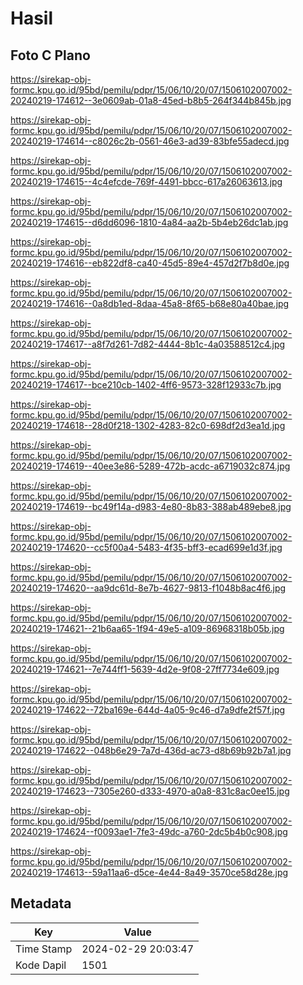 # Hasil

## Foto C Plano

https://sirekap-obj-formc.kpu.go.id/95bd/pemilu/pdpr/15/06/10/20/07/1506102007002-20240219-174612--3e0609ab-01a8-45ed-b8b5-264f344b845b.jpg

https://sirekap-obj-formc.kpu.go.id/95bd/pemilu/pdpr/15/06/10/20/07/1506102007002-20240219-174614--c8026c2b-0561-46e3-ad39-83bfe55adecd.jpg

https://sirekap-obj-formc.kpu.go.id/95bd/pemilu/pdpr/15/06/10/20/07/1506102007002-20240219-174615--4c4efcde-769f-4491-bbcc-617a26063613.jpg

https://sirekap-obj-formc.kpu.go.id/95bd/pemilu/pdpr/15/06/10/20/07/1506102007002-20240219-174615--d6dd6096-1810-4a84-aa2b-5b4eb26dc1ab.jpg

https://sirekap-obj-formc.kpu.go.id/95bd/pemilu/pdpr/15/06/10/20/07/1506102007002-20240219-174616--eb822df8-ca40-45d5-89e4-457d2f7b8d0e.jpg

https://sirekap-obj-formc.kpu.go.id/95bd/pemilu/pdpr/15/06/10/20/07/1506102007002-20240219-174616--0a8db1ed-8daa-45a8-8f65-b68e80a40bae.jpg

https://sirekap-obj-formc.kpu.go.id/95bd/pemilu/pdpr/15/06/10/20/07/1506102007002-20240219-174617--a8f7d261-7d82-4444-8b1c-4a03588512c4.jpg

https://sirekap-obj-formc.kpu.go.id/95bd/pemilu/pdpr/15/06/10/20/07/1506102007002-20240219-174617--bce210cb-1402-4ff6-9573-328f12933c7b.jpg

https://sirekap-obj-formc.kpu.go.id/95bd/pemilu/pdpr/15/06/10/20/07/1506102007002-20240219-174618--28d0f218-1302-4283-82c0-698df2d3ea1d.jpg

https://sirekap-obj-formc.kpu.go.id/95bd/pemilu/pdpr/15/06/10/20/07/1506102007002-20240219-174619--40ee3e86-5289-472b-acdc-a6719032c874.jpg

https://sirekap-obj-formc.kpu.go.id/95bd/pemilu/pdpr/15/06/10/20/07/1506102007002-20240219-174619--bc49f14a-d983-4e80-8b83-388ab489ebe8.jpg

https://sirekap-obj-formc.kpu.go.id/95bd/pemilu/pdpr/15/06/10/20/07/1506102007002-20240219-174620--cc5f00a4-5483-4f35-bff3-ecad699e1d3f.jpg

https://sirekap-obj-formc.kpu.go.id/95bd/pemilu/pdpr/15/06/10/20/07/1506102007002-20240219-174620--aa9dc61d-8e7b-4627-9813-f1048b8ac4f6.jpg

https://sirekap-obj-formc.kpu.go.id/95bd/pemilu/pdpr/15/06/10/20/07/1506102007002-20240219-174621--21b6aa65-1f94-49e5-a109-86968318b05b.jpg

https://sirekap-obj-formc.kpu.go.id/95bd/pemilu/pdpr/15/06/10/20/07/1506102007002-20240219-174621--7e744ff1-5639-4d2e-9f08-27ff7734e609.jpg

https://sirekap-obj-formc.kpu.go.id/95bd/pemilu/pdpr/15/06/10/20/07/1506102007002-20240219-174622--72ba169e-644d-4a05-9c46-d7a9dfe2f57f.jpg

https://sirekap-obj-formc.kpu.go.id/95bd/pemilu/pdpr/15/06/10/20/07/1506102007002-20240219-174622--048b6e29-7a7d-436d-ac73-d8b69b92b7a1.jpg

https://sirekap-obj-formc.kpu.go.id/95bd/pemilu/pdpr/15/06/10/20/07/1506102007002-20240219-174623--7305e260-d333-4970-a0a8-831c8ac0ee15.jpg

https://sirekap-obj-formc.kpu.go.id/95bd/pemilu/pdpr/15/06/10/20/07/1506102007002-20240219-174624--f0093ae1-7fe3-49dc-a760-2dc5b4b0c908.jpg

https://sirekap-obj-formc.kpu.go.id/95bd/pemilu/pdpr/15/06/10/20/07/1506102007002-20240219-174613--59a11aa6-d5ce-4e44-8a49-3570ce58d28e.jpg


## Metadata

| Key        | Value               |
| ---------- | ------------------- |
| Time Stamp | 2024-02-29 20:03:47 |
| Kode Dapil | 1501                |




